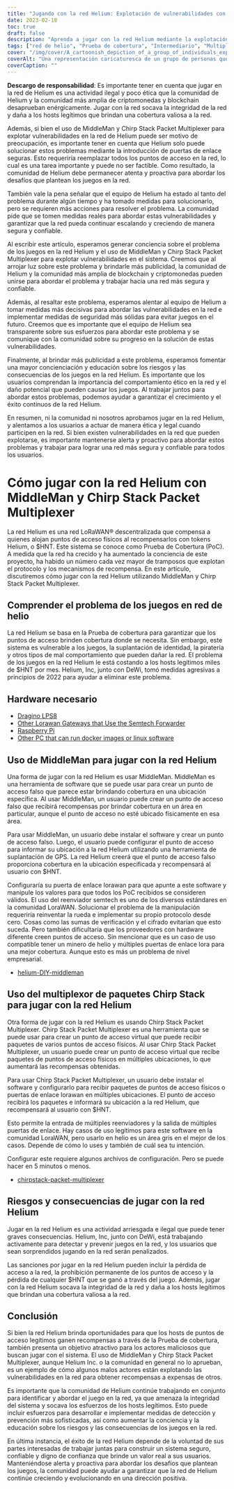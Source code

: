 ```yaml
---
title: "Jugando con la red Helium: Explotación de vulnerabilidades con MiddleMan y Chirp Stack Packet Multiplexer"
date: 2023-02-18
toc: true
draft: false
description: "Aprenda a jugar con la red Helium mediante la explotación de vulnerabilidades con MiddleMan y Chirp Stack Packet Multiplexer, así como los riesgos y las consecuencias de hacerlo."
tags: ["red de helio", "Prueba de cobertura", "Intermediario", "Multiplexor de paquetes Chirp Stack", "juego de azar", "explotando vulnerabilidades", "Red LoRaWAN", "criptomoneda", "cadena de bloques", "red descentralizada", "Puntos calientes", "suplantación de identidad", "infiel", "actividad ilegal", "sanciones", "integridad de la red", "recompensas", "actores maliciosos", "Seguridad de la red", "anfitriones legítimos"]
cover: "/img/cover/A_cartoonish_depiction_of_a_group_of_individuals_exploiting.png"
coverAlt: "Una representación caricaturesca de un grupo de personas que explotan un globo de helio con una imagen de una puerta de enlace LoRaWAN y MiddleMan o Chirp Stack Packet Multiplexer en el fondo."
coverCaption: ""
---
```


**Descargo de responsabilidad**:
Es importante tener en cuenta que jugar en la red de Helium es una actividad ilegal y poco ética que la comunidad de Helium y la comunidad más amplia de criptomonedas y blockchain desaprueban enérgicamente. Jugar con la red socava la integridad de la red y daña a los hosts legítimos que brindan una cobertura valiosa a la red.

Además, si bien el uso de MiddleMan y Chirp Stack Packet Multiplexer para explotar vulnerabilidades en la red de Helium puede ser motivo de preocupación, es importante tener en cuenta que Helium solo puede solucionar estos problemas mediante la introducción de puertas de enlace seguras. Esto requeriría reemplazar todos los puntos de acceso en la red, lo cual es una tarea importante y puede no ser factible. Como resultado, la comunidad de Helium debe permanecer atenta y proactiva para abordar los desafíos que plantean los juegos en la red.

También vale la pena señalar que el equipo de Helium ha estado al tanto del problema durante algún tiempo y ha tomado medidas para solucionarlo, pero se requieren más acciones para resolver el problema. La comunidad pide que se tomen medidas reales para abordar estas vulnerabilidades y garantizar que la red pueda continuar escalando y creciendo de manera segura y confiable.

Al escribir este artículo, esperamos generar conciencia sobre el problema de los juegos en la red Helium y el uso de MiddleMan y Chirp Stack Packet Multiplexer para explotar vulnerabilidades en el sistema. Creemos que al arrojar luz sobre este problema y brindarle más publicidad, la comunidad de Helium y la comunidad más amplia de blockchain y criptomonedas pueden unirse para abordar el problema y trabajar hacia una red más segura y confiable.

Además, al resaltar este problema, esperamos alentar al equipo de Helium a tomar medidas más decisivas para abordar las vulnerabilidades en la red e implementar medidas de seguridad más sólidas para evitar juegos en el futuro. Creemos que es importante que el equipo de Helium sea transparente sobre sus esfuerzos para abordar este problema y se comunique con la comunidad sobre su progreso en la solución de estas vulnerabilidades.

Finalmente, al brindar más publicidad a este problema, esperamos fomentar una mayor concienciación y educación sobre los riesgos y las consecuencias de los juegos en la red Helium. Es importante que los usuarios comprendan la importancia del comportamiento ético en la red y el daño potencial que pueden causar los juegos. Al trabajar juntos para abordar estos problemas, podemos ayudar a garantizar el crecimiento y el éxito continuos de la red Helium.

En resumen, ni la comunidad ni nosotros aprobamos jugar en la red Helium, y alentamos a los usuarios a actuar de manera ética y legal cuando participen en la red. Si bien existen vulnerabilidades en la red que pueden explotarse, es importante mantenerse alerta y proactivo para abordar estos problemas y trabajar para lograr una red más segura y confiable para todos los usuarios.

# Cómo jugar con la red Helium con MiddleMan y Chirp Stack Packet Multiplexer
La red Helium es una red LoRaWAN® descentralizada que compensa a quienes alojan puntos de acceso físicos al recompensarlos con tokens Helium, o $HNT. Este sistema se conoce como Prueba de Cobertura (PoC). A medida que la red ha crecido y ha aumentado la conciencia de este proyecto, ha habido un número cada vez mayor de tramposos que explotan el protocolo y los mecanismos de recompensa. En este artículo, discutiremos cómo jugar con la red Helium utilizando MiddleMan y Chirp Stack Packet Multiplexer.

## Comprender el problema de los juegos en red de helio
La red Helium se basa en la Prueba de cobertura para garantizar que los puntos de acceso brinden cobertura donde se necesita. Sin embargo, este sistema es vulnerable a los juegos, la suplantación de identidad, la piratería y otros tipos de mal comportamiento que pueden dañar la red. El problema de los juegos en la red Helium le está costando a los hosts legítimos miles de $HNT por mes. Helium, Inc, junto con DeWi, tomó medidas agresivas a principios de 2022 para ayudar a eliminar este problema.

## Hardware necesario
- [Dragino LPS8](https://www.ebay.com/sch/i.html?_nkw=dragino+lps8)
- [Other Lorawan Gateways that Use the Semtech Forwarder](https://amzn.to/41bcskb)
- [Raspberry Pi](https://amzn.to/3KjFCYp)
- [Other PC that can run docker images or linux software](https://amzn.to/3YkFhcj)

## Uso de MiddleMan para jugar con la red Helium
Una forma de jugar con la red Helium es usar MiddleMan. MiddleMan es una herramienta de software que se puede usar para crear un punto de acceso falso que parece estar brindando cobertura en una ubicación específica. Al usar MiddleMan, un usuario puede crear un punto de acceso falso que recibirá recompensas por brindar cobertura en un área en particular, aunque el punto de acceso no esté ubicado físicamente en esa área.

Para usar MiddleMan, un usuario debe instalar el software y crear un punto de acceso falso. Luego, el usuario puede configurar el punto de acceso para informar su ubicación a la red Helium utilizando una herramienta de suplantación de GPS. La red Helium creerá que el punto de acceso falso proporciona cobertura en la ubicación especificada y recompensará al usuario con $HNT.

Configuraría su puerta de enlace lorawan para que apunte a este software y manipule los valores para que todos los PoC recibidos se consideren válidos. El uso del reenviador semtech es uno de los diversos estándares en la comunidad LoraWAN. Solucionar el problema de la manipulación requeriría reinventar la rueda e implementar su propio protocolo desde cero. Cosas como las sumas de verificación y el cifrado evitarían que esto suceda. Pero también dificultaría que los proveedores con hardware diferente creen puntos de acceso. Sin mencionar que es un caso de uso compatible tener un minero de helio y múltiples puertas de enlace lora para una mejor cobertura. Aunque esto es más un problema de nivel empresarial.

 - [helium-DIY-middleman](https://github.com/curiousfokker/helium-DIY-middleman)

## Uso del multiplexor de paquetes Chirp Stack para jugar con la red Helium
Otra forma de jugar con la red Helium es usando Chirp Stack Packet Multiplexer. Chirp Stack Packet Multiplexer es una herramienta que se puede usar para crear un punto de acceso virtual que puede recibir paquetes de varios puntos de acceso físicos. Al usar Chirp Stack Packet Multiplexer, un usuario puede crear un punto de acceso virtual que recibe paquetes de puntos de acceso físicos en múltiples ubicaciones, lo que aumentará las recompensas obtenidas.

Para usar Chirp Stack Packet Multiplexer, un usuario debe instalar el software y configurarlo para recibir paquetes de puntos de acceso físicos o puertas de enlace lorawan en múltiples ubicaciones. El punto de acceso recibirá los paquetes e informará su ubicación a la red Helium, que recompensará al usuario con $HNT.

Esto permite la entrada de múltiples reenviadores y la salida de múltiples puertas de enlace. Hay casos de uso legítimos para este software en la comunidad LoraWAN, pero usarlo en helio es un área gris en el mejor de los casos. Depende de cómo lo uses y también de cuál sea tu intención.

Configurar este requiere algunos archivos de configuración. Pero se puede hacer en 5 minutos o menos.
- [chirpstack-packet-multiplexer](https://github.com/brocaar/chirpstack-packet-multiplexer)


## Riesgos y consecuencias de jugar con la red Helium
Jugar en la red Helium es una actividad arriesgada e ilegal que puede tener graves consecuencias. Helium, Inc, junto con DeWi, está trabajando activamente para detectar y prevenir juegos en la red, y los usuarios que sean sorprendidos jugando en la red serán penalizados.

Las sanciones por jugar en la red Helium pueden incluir la pérdida de acceso a la red, la prohibición permanente de los puntos de acceso y la pérdida de cualquier $HNT que se ganó a través del juego. Además, jugar con la red Helium socava la integridad de la red y daña a los hosts legítimos que brindan una cobertura valiosa a la red.

## Conclusión
Si bien la red Helium brinda oportunidades para que los hosts de puntos de acceso legítimos ganen recompensas a través de la Prueba de cobertura, también presenta un objetivo atractivo para los actores maliciosos que buscan jugar con el sistema. El uso de MiddleMan y Chirp Stack Packet Multiplexer, aunque Helium Inc. o la comunidad en general no lo aprueban, es un ejemplo de cómo algunos malos actores están explotando las vulnerabilidades en la red para obtener recompensas a expensas de otros.

Es importante que la comunidad de Helium continúe trabajando en conjunto para identificar y abordar el juego en la red, ya que amenaza la integridad del sistema y socava los esfuerzos de los hosts legítimos. Esto puede incluir esfuerzos para desarrollar e implementar medidas de detección y prevención más sofisticadas, así como aumentar la conciencia y la educación sobre los riesgos y las consecuencias de los juegos en la red.

En última instancia, el éxito de la red Helium depende de la voluntad de sus partes interesadas de trabajar juntas para construir un sistema seguro, confiable y digno de confianza que brinde un valor real a sus usuarios. Manteniéndose alerta y proactiva para abordar los desafíos que plantean los juegos, la comunidad puede ayudar a garantizar que la red de Helium continúe creciendo y evolucionando en una dirección positiva.